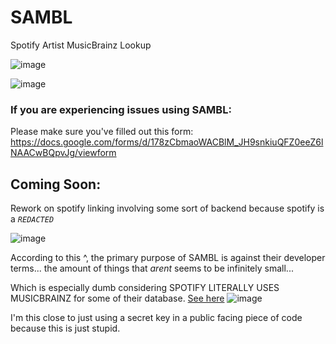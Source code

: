 # SAMBL
Spotify Artist MusicBrainz Lookup

![image](https://github.com/Lioncat6/SAMBL/assets/95449321/832aad23-41fa-42bb-ad12-eac6c0db7fb7)

![image](https://github.com/user-attachments/assets/83037036-2f4d-4757-8279-7f191c9c674b)

### If you are experiencing issues using SAMBL:
Please make sure you've filled out this form: https://docs.google.com/forms/d/178zCbmaoWACBlM_JH9snkiuQFZ0eeZ6lNAACwBQpvJg/viewform

 ## Coming Soon:
Rework on spotify linking involving some sort of backend because spotify is a *`REDACTED`*

![image](https://github.com/user-attachments/assets/36633b70-60d6-4940-ba9f-215fb4b05d2f)

According to this ^, the primary purpose of SAMBL is against their developer terms... the amount of things that *arent* seems to be infinitely small...

Which is especially dumb considering SPOTIFY LITERALLY USES MUSICBRAINZ for some of their database. [See here](https://metabrainz.org/supporters)
![image](https://github.com/user-attachments/assets/18bd832e-e8b8-49cc-97b6-50146a801677)

I'm this close to just using a secret key in a public facing piece of code because this is just stupid.
